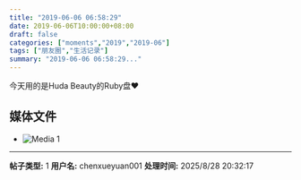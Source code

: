 ```yaml
---
title: "2019-06-06 06:58:29"
date: 2019-06-06T10:00:00+08:00
draft: false
categories: ["moments","2019","2019-06"]
tags: ["朋友圈","生活记录"]
summary: "2019-06-06 06:58:29..."
---
```


今天用的是Huda Beauty的Ruby盘❤️

## 媒体文件

- ![Media 1](/Moments/photos/2019-06-06/201906060658290.jpg)

---

**帖子类型:** 1
**用户名:** chenxueyuan001
**处理时间:** 2025/8/28 20:32:17